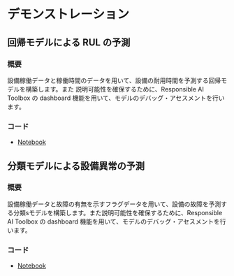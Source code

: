# デモンストレーション

## 回帰モデルによる RUL の予測
### 概要
設備稼働データと稼働時間のデータを用いて、設備の耐用時間を予測する回帰モデルを構築します。また
説明可能性を確保するために、Responsible AI Toolbox の dashboard 機能を用いて、モデルのデバッグ・アセスメントを行います。
### コード
- [Notebook](../notebooks/1-phm08-rul-regression.ipynb)


## 分類モデルによる設備異常の予測
### 概要
設備稼働データと故障の有無を示すフラグデータを用いて、設備の故障を予測する分類sモデルを構築します。また説明可能性を確保するために、Responsible AI Toolbox の dashboard 機能を用いて、モデルのデバッグ・アセスメントを行います。
### コード
- [Notebook](../notebooks/2-phm08-flag-classification.ipynb)

